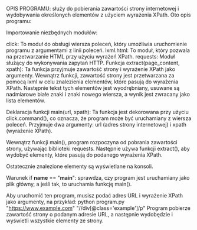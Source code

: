 OPIS PROGRAMU: służy do pobierania zawartości strony internetowej i wydobywania określonych elementów z użyciem wyrażenia XPath. Oto opis programu:

Importowanie niezbędnych modułów:

click: To moduł do obsługi wiersza poleceń, który umożliwia uruchomienie programu z argumentami z linii poleceń.
lxml.html: To moduł, który pozwala na przetwarzanie HTML przy użyciu wyrażeń XPath.
requests: Moduł służący do wykonywania zapytań HTTP.
Funkcja extract(page_content, xpath): Ta funkcja przyjmuje zawartość strony i wyrażenie XPath jako argumenty. Wewnątrz funkcji, zawartość strony jest przetwarzana za pomocą lxml w celu znalezienia elementów, które pasują do wyrażenia XPath. Następnie tekst tych elementów jest wyodrębniany, usuwane są nadmiarowe białe znaki i znaki nowego wiersza, a wynik jest zwracany jako lista elementów.

Deklaracja funkcji main(url, xpath): Ta funkcja jest dekorowana przy użyciu click.command(), co oznacza, że program może być uruchamiany z wiersza poleceń. Przyjmuje dwa argumenty: url (adres strony internetowej) i xpath (wyrażenie XPath).

Wewnątrz funkcji main(), program rozpoczyna od pobrania zawartości strony, używając biblioteki requests. Następnie używa funkcji extract(), aby wydobyć elementy, które pasują do podanego wyrażenia XPath.

Ostatecznie znalezione elementy są wyświetlane na konsoli.

Warunek if __name__ == "__main__": sprawdza, czy program jest uruchamiany jako plik główny, a jeśli tak, to uruchamia funkcję main().

Aby uruchomić ten program, musisz podać adres URL i wyrażenie XPath jako argumenty, na przykład:
python program.py "https://www.example.com" "//div[@class='example']/p"
Program pobierze zawartość strony o podanym adresie URL, a następnie wydobędzie i wyświetli wszystkie elementy ze strony. 